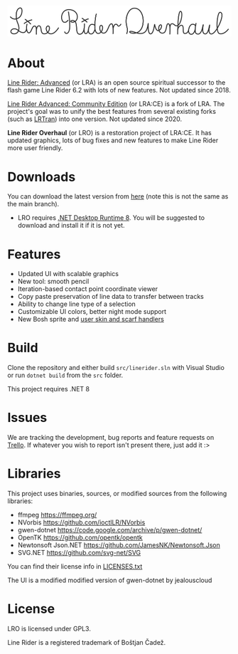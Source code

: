 ![logo](./LRO-Logo.svg)

# About
[Line Rider: Advanced](https://github.com/jealouscloud/linerider-advanced) (or LRA) is an open source spiritual successor to the flash game Line Rider 6.2 with lots of new features. Not updated since 2018.

[Line Rider Advanced: Community Edition](https://github.com/RatherBeLunar/LRA-Community-Edition) (or LRA:CE) is a fork of LRA. The project's goal was to unify the best features from several existing forks (such as [LRTran](https://github.com/Tran-Foxxo/LRTran)) into one version. Not updated since 2020.

**Line Rider Overhaul** (or LRO) is a restoration project of LRA:CE. It has updated graphics, lots of bug fixes and new features to make Line Rider more user friendly.

# Downloads
You can download the latest version from [here](https://github.com/LunaKampling/LROverhaul/releases/tag/Latest) (note this is not the same as the main branch).
* LRO requires [.NET Desktop Runtime 8](https://dotnet.microsoft.com/en-us/download/dotnet/8.0). You will be suggested to download and install it if it is not yet.

# Features
* Updated UI with scalable graphics
* New tool: smooth pencil
* Iteration-based contact point coordinate viewer
* Copy paste preservation of line data to transfer between tracks
* Ability to change line type of a selection
* Customizable UI colors, better night mode support
* New Bosh sprite and [user skin and scarf handlers](/Examples)

# Build
Clone the repository and either build `src/linerider.sln` with Visual Studio or run `dotnet build` from the `src` folder.

This project requires .NET 8

# Issues
We are tracking the development, bug reports and feature requests on [Trello](https://trello.com/invite/b/qu4SvIr6/ATTI0ac1327b122a1cf4d1084b9d7b8acb0dB9177B71/lrl-cleanup-update). If whatever you wish to report isn't present there, just add it :>

# Libraries
This project uses binaries, sources, or modified sources from the following libraries:

* ffmpeg https://ffmpeg.org/
* NVorbis https://github.com/ioctlLR/NVorbis
* gwen-dotnet https://code.google.com/archive/p/gwen-dotnet/
* OpenTK https://github.com/opentk/opentk
* Newtonsoft Json.NET https://github.com/JamesNK/Newtonsoft.Json
* SVG.NET https://github.com/svg-net/SVG

You can find their license info in [LICENSES.txt](/LICENSES.txt)

The UI is a modified modified version of gwen-dotnet by jealouscloud

# License
LRO is licensed under GPL3.

Line Rider is a registered trademark of Boštjan Čadež.
